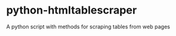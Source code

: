 python-htmltablescraper
=======================

A python script with methods for scraping tables from web pages
